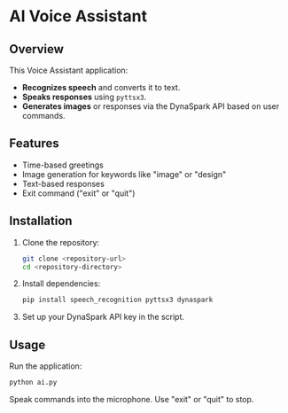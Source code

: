 # AI Voice Assistant

## Overview

This Voice Assistant application:
- **Recognizes speech** and converts it to text.
- **Speaks responses** using `pyttsx3`.
- **Generates images** or responses via the DynaSpark API based on user commands.

## Features

- Time-based greetings
- Image generation for keywords like "image" or "design"
- Text-based responses
- Exit command ("exit" or "quit")

## Installation

1. Clone the repository:
   ```bash
   git clone <repository-url>
   cd <repository-directory>
   ```
2. Install dependencies:
   ```bash
   pip install speech_recognition pyttsx3 dynaspark
   ```
3. Set up your DynaSpark API key in the script.

## Usage

Run the application:
```bash
python ai.py
```
Speak commands into the microphone. Use "exit" or "quit" to stop.
